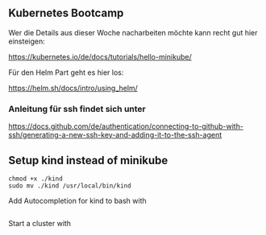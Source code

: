 ## Kubernetes Bootcamp

Wer die Details aus dieser Woche nacharbeiten möchte kann recht gut hier einsteigen:

https://kubernetes.io/de/docs/tutorials/hello-minikube/

Für den Helm Part geht es hier los:

https://helm.sh/docs/intro/using_helm/




### Anleitung für ssh findet sich unter

https://docs.github.com/de/authentication/connecting-to-github-with-ssh/generating-a-new-ssh-key-and-adding-it-to-the-ssh-agent




## Setup kind instead of minikube
```curl -Lo ./kind https://kind.sigs.k8s.io/dl/v0.17.0/kind-linux-amd64
chmod +x ./kind
sudo mv ./kind /usr/local/bin/kind
```

Add Autocompletion for kind to bash with  
```echo 'source <(kind completion bash) >> /etc/bash.bashrc
```

Start a cluster with
```kind create [CLUSTERNAME, default= kind]
```
